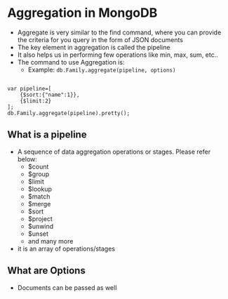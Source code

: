 # Aggregation in MongoDB

- Aggregate is very similar to the find command, where you can provide the criteria for you query in the form of JSON documents
- The key element in aggregation is called the pipeline
- It also helps us in performing few operations like min, max, sum, etc..
- The command to use Aggregation is:
  - Example: `db.Family.aggregate(pipeline, options)`

```mongodb

var pipeline=[
    {$sort:{"name":1}},
    {$limit:2}
];
db.Family.aggregate(pipeline).pretty();
```

## What is a pipeline

- A sequence of data aggregation operations or stages. Please refer below:
  - $count
  - $group
  - $limit
  - $lookup
  - $match
  - $merge
  - $sort
  - $project
  - $unwind
  - $unset
  - and many more
- it is an array of operations/stages

## What are Options

- Documents can be passed as well
